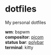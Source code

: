 # dotfiles


My personal dotfiles
<br>

<b>wm</b>: bspwm
<br>
<b>compositor</b>: <a href="https://github.com/jonaburg/picom">picom</a>
<br>
<b>status bar</b>: <a href="https://github.com/polybar/polybar">polybar</a>
<br>
<b>terminal</b>: kitty

